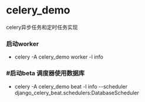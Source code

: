 # celery_demo
celery异步任务和定时任务实现

### 启动worker
* celery -A celery_demo worker -l info

### #启动beta 调度器使用数据库
* celery -A celery_demo beat -l info --scheduler django_celery_beat.schedulers:DatabaseScheduler